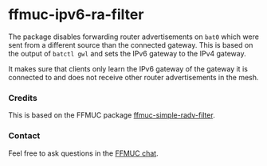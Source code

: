 # ffmuc-ipv6-ra-filter

The package disables forwarding router advertisements on `bat0` which were sent from a different source than the connected gateway. This is based on the output of `batctl gwl` and sets the IPv6 gateway to the IPv4 gateway.

It makes sure that clients only learn the IPv6 gateway of the gateway it is connected to and does not receive other router advertisements in the mesh.

### Credits

This is based on the FFMUC package [ffmuc-simple-radv-filter](https://github.com/freifunkMUC/gluon-packages/tree/7c2e1224c0cfc1e66f93738aefbcd401bfb11f2c/ffmuc-simple-radv-filter).

### Contact

Feel free to ask questions in the [FFMUC chat](https://chat.ffmuc.net).
